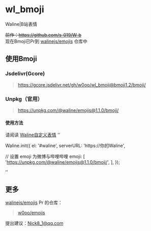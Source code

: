 # wl_bmoji
Waline|B站表情

~~前作：https://github.com/s-019/W-b~~    
现在Bmoji已Pr到 [walinejs/emojis](https://github.com/walinejs/emojis) 仓库中

## 使用Bmoji
### Jsdelivr(Gcore)
> https://gcore.jsdelivr.net/gh/w0oo/wl_bmoji@bmoji1.2/bmoji/

### Unpkg（官用）
> https://unpkg.com/@waline/emojis@1.1.0/bmoji/

#### 使用方法
请阅读 [Waline自定义表情](https://waline.js.org/guide/client/emoji.html)
‘‘

Waline.init({
  el: '#waline',
  serverURL: 'https://你的Waline',

  // 设置 emoji 为微博与哔哩哔哩
  emoji: [
    'https://unpkg.com/@waline/emojis@1.1.0/bmoji/',
  ],
});

‘‘

## 更多
[walinejs/emojis](https://github.com/walinejs/emojis) Pr 的仓库：    
> [w0oo/emojis](https://github.com/w0oo/emojis)

提出建议：Nick8_1@qq.com
